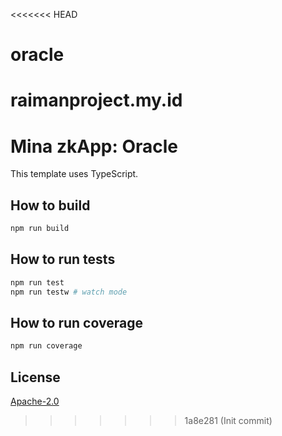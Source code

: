 <<<<<<< HEAD
# oracle
raimanproject.my.id
=======
# Mina zkApp: Oracle

This template uses TypeScript.

## How to build

```sh
npm run build
```

## How to run tests

```sh
npm run test
npm run testw # watch mode
```

## How to run coverage

```sh
npm run coverage
```

## License

[Apache-2.0](LICENSE)
>>>>>>> 1a8e281 (Init commit)
